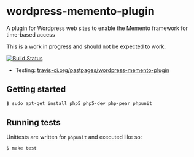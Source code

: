 # wordpress-memento-plugin

A plugin for Wordpress web sites to enable the Memento framework for time-based access

This is a work in progress and should not be expected to work.

[![Build Status](https://travis-ci.org/pastpages/wordpress-memento-plugin.svg?branch=master)](https://travis-ci.org/pastpages/wordpress-memento-plugin)

* Testing: [travis-ci.org/pastpages/wordpress-memento-plugin](https://travis-ci.org/pastpages/wordpress-memento-plugin)

## Getting started

```bash
$ sudo apt-get install php5 php5-dev php-pear phpunit
```

## Running tests

Unittests are written for ``phpunit`` and executed like so:

```bash
$ make test
```
